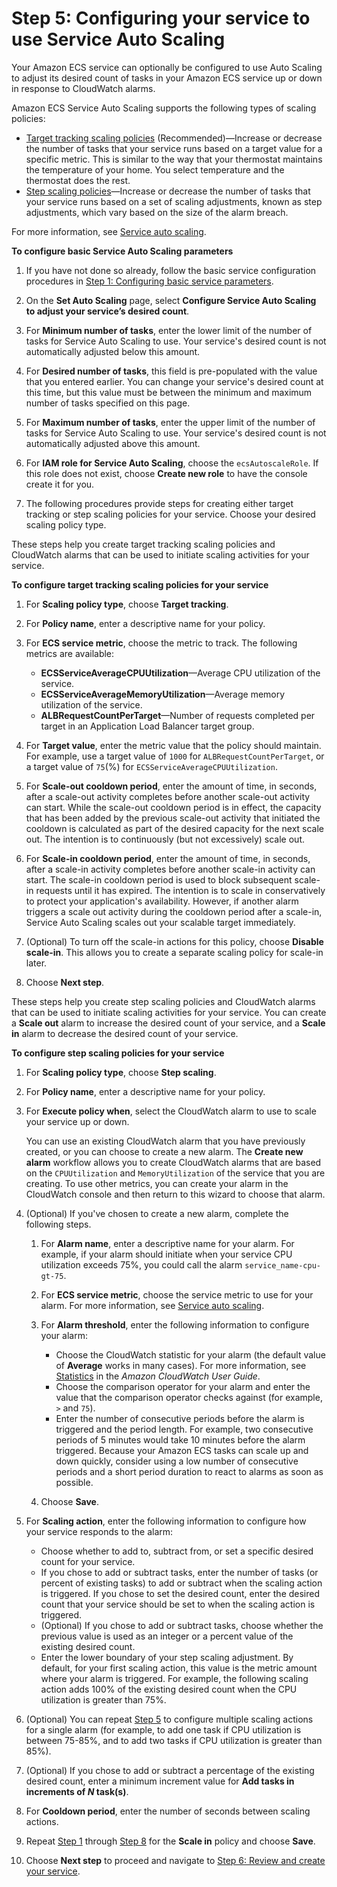 # Step 5: Configuring your service to use Service Auto Scaling<a name="service-configure-auto-scaling"></a>

Your Amazon ECS service can optionally be configured to use Auto Scaling to adjust its desired count of tasks in your Amazon ECS service up or down in response to CloudWatch alarms\. 

Amazon ECS Service Auto Scaling supports the following types of scaling policies:
+ [Target tracking scaling policies](service-autoscaling-targettracking.md) \(Recommended\)—Increase or decrease  the number of tasks that your service runs based on a target value for a specific metric\. This is similar to the way that your thermostat maintains the temperature of your home\. You select temperature and the thermostat does the rest\.
+ [Step scaling policies](service-autoscaling-stepscaling.md)—Increase or decrease the number of tasks that your service runs based on a set of scaling adjustments, known as step adjustments, which vary based on the size of the alarm breach\.

For more information, see [Service auto scaling](service-auto-scaling.md)\.

**To configure basic Service Auto Scaling parameters**

1. If you have not done so already, follow the basic service configuration procedures in [Step 1: Configuring basic service parameters](basic-service-params.md)\.

1. On the **Set Auto Scaling** page, select **Configure Service Auto Scaling to adjust your service’s desired count**\.

1. For **Minimum number of tasks**, enter the lower limit of the number of tasks for Service Auto Scaling to use\. Your service's desired count is not automatically adjusted below this amount\.

1. For **Desired number of tasks**, this field is pre\-populated with the value that you entered earlier\. You can change your service's desired count at this time, but this value must be between the minimum and maximum number of tasks specified on this page\.

1. For **Maximum number of tasks**, enter the upper limit of the number of tasks for Service Auto Scaling to use\. Your service's desired count is not automatically adjusted above this amount\.

1. For **IAM role for Service Auto Scaling**, choose the `ecsAutoscaleRole`\. If this role does not exist, choose **Create new role** to have the console create it for you\.

1. The following procedures provide steps for creating either target tracking or step scaling policies for your service\. Choose your desired scaling policy type\.

These steps help you create target tracking scaling policies and CloudWatch alarms that can be used to initiate scaling activities for your service\. 

**To configure target tracking scaling policies for your service**

1. For **Scaling policy type**, choose **Target tracking**\.

1. For **Policy name**, enter a descriptive name for your policy\.

1. For **ECS service metric**, choose the metric to track\. The following metrics are available: 
   + **ECSServiceAverageCPUUtilization**—Average CPU utilization of the service\.
   + **ECSServiceAverageMemoryUtilization**—Average memory utilization of the service\.
   + **ALBRequestCountPerTarget**—Number of requests completed per target in an Application Load Balancer target group\.

1. For **Target value**, enter the metric value that the policy should maintain\. For example, use a target value of `1000` for `ALBRequestCountPerTarget`, or a target value of `75`\(%\) for `ECSServiceAverageCPUUtilization`\.

1. For **Scale\-out cooldown period**, enter the amount of time, in seconds, after a scale\-out activity completes before another scale\-out activity can start\. While the scale\-out cooldown period is in effect, the capacity that has been added by the previous scale\-out activity that initiated the cooldown is calculated as part of the desired capacity for the next scale out\. The intention is to continuously \(but not excessively\) scale out\.

1. For **Scale\-in cooldown period**, enter the amount of time, in seconds, after a scale\-in activity completes before another scale\-in activity can start\. The scale\-in cooldown period is used to block subsequent scale\-in requests until it has expired\. The intention is to scale in conservatively to protect your application's availability\. However, if another alarm triggers a scale out activity during the cooldown period after a scale\-in, Service Auto Scaling scales out your scalable target immediately\. 

1. \(Optional\) To turn off the scale\-in actions for this policy, choose **Disable scale\-in**\. This allows you to create a separate scaling policy for scale\-in later\.

1. Choose **Next step**\.

These steps help you create step scaling policies and CloudWatch alarms that can be used to initiate scaling activities for your service\. You can create a **Scale out** alarm to increase the desired count of your service, and a **Scale in** alarm to decrease the desired count of your service\.

**To configure step scaling policies for your service**

1. <a name="policy-name-step"></a>For **Scaling policy type**, choose **Step scaling**\.

1. For **Policy name**, enter a descriptive name for your policy\.

1. For **Execute policy when**, select the CloudWatch alarm to use to scale your service up or down\.

   You can use an existing CloudWatch alarm that you have previously created, or you can choose to create a new alarm\. The **Create new alarm** workflow allows you to create CloudWatch alarms that are based on the `CPUUtilization` and `MemoryUtilization` of the service that you are creating\. To use other metrics, you can create your alarm in the CloudWatch console and then return to this wizard to choose that alarm\.

1. \(Optional\) If you've chosen to create a new alarm, complete the following steps\.

   1. For **Alarm name**, enter a descriptive name for your alarm\. For example, if your alarm should initiate when your service CPU utilization exceeds 75%, you could call the alarm `service_name-cpu-gt-75`\.

   1. For **ECS service metric**, choose the service metric to use for your alarm\. For more information, see [Service auto scaling](service-auto-scaling.md)\.

   1. For **Alarm threshold**, enter the following information to configure your alarm:
      + Choose the CloudWatch statistic for your alarm \(the default value of **Average** works in many cases\)\. For more information, see [Statistics](https://docs.aws.amazon.com/AmazonCloudWatch/latest/monitoring/cloudwatch_concepts.html#Statistic) in the *Amazon CloudWatch User Guide*\.
      + Choose the comparison operator for your alarm and enter the value that the comparison operator checks against \(for example, `>` and `75`\)\.
      + Enter the number of consecutive periods before the alarm is triggered and the period length\. For example, two consecutive periods of 5 minutes would take 10 minutes before the alarm triggered\. Because your Amazon ECS tasks can scale up and down quickly, consider using a low number of consecutive periods and a short period duration to react to alarms as soon as possible\.

   1. Choose **Save**\.

1. <a name="scaling-action-step-adjustment"></a>For **Scaling action**, enter the following information to configure how your service responds to the alarm:
   + Choose whether to add to, subtract from, or set a specific desired count for your service\.
   + If you chose to add or subtract tasks, enter the number of tasks \(or percent of existing tasks\) to add or subtract when the scaling action is triggered\. If you chose to set the desired count, enter the desired count that your service should be set to when the scaling action is triggered\. 
   + \(Optional\) If you chose to add or subtract tasks, choose whether the previous value is used as an integer or a percent value of the existing desired count\.
   + Enter the lower boundary of your step scaling adjustment\. By default, for your first scaling action, this value is the metric amount where your alarm is triggered\. For example, the following scaling action adds 100% of the existing desired count when the CPU utilization is greater than 75%\.

1. \(Optional\) You can repeat [Step 5](#scaling-action-step-adjustment) to configure multiple scaling actions for a single alarm \(for example, to add one task if CPU utilization is between 75\-85%, and to add two tasks if CPU utilization is greater than 85%\)\.

1. \(Optional\) If you chose to add or subtract a percentage of the existing desired count, enter a minimum increment value for **Add tasks in increments of *N* task\(s\)**\.

1. <a name="cooldown-period-step"></a>For **Cooldown period**, enter the number of seconds between scaling actions\.

1. Repeat [Step 1](#policy-name-step) through [Step 8](#cooldown-period-step) for the **Scale in** policy and choose **Save**\.

1. Choose **Next step** to proceed and navigate to [Step 6: Review and create your service](create-service-review.md)\.